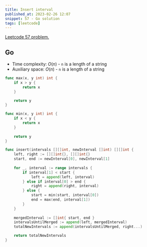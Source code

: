```yaml
---
title: Insert interval
published_at: 2023-02-26 12:07
snippet: 57 - Go solution
tags: [leetcode]
---
```


[Leetcode 57 problem.](https://leetcode.com/problems/insert-interval/)

## Go

- Time complexity: $O(n)$ - `n` is a length of a string
- Auxiliary space: $O(n)$ - `n` is a length of a string

```go
func max(x, y int) int {
    if x > y {
        return x
    }

    return y
}

func min(x, y int) int {
    if x < y {
        return x
    }
    
    return y
}

func insert(intervals [][]int, newInterval []int) [][]int {
    left, right := [][]int{}, [][]int{}
    start, end := newInterval[0], newInterval[1]
    
    for _, interval := range intervals {
        if interval[1] < start {
            left = append(left, interval)
        } else if interval[0] > end {
            right = append(right, interval)
        } else {
            start = min(start, interval[0])
            end = max(end, interval[1])
        }
    }
    
    mergedInterval := []int{ start, end }
    intervalsUntilMerged := append(left, mergedInterval)
    totalNewIntervals := append(intervalsUntilMerged, right...)

    return totalNewIntervals
}
```